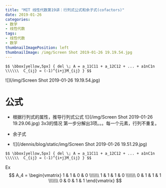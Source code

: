 ```yaml
---
title: "MIT 线性代数第19讲：行列式公式和余子式(cofactors)"
date: 2019-01-26
categories:
- 数学
- 线性代数
tags:
- 线性代数
- 数学
thumbnailImagePosition: left
thumbnailImage: /img/Screen Shot 2019-01-26 19.19.54.jpg
---
```


`$$ \bbox[yellow,5px]
  {
      del \; A = a_11C11 + a_12C12 + ... + a1nC1n \\\\\\ 
      C_{ij} = (-1)^{i+j}M_{ij}
  }
  $$`

<!--more-->

![](/img/Screen Shot 2019-01-26 19.19.54.jpg)

# 公式

- 根据行列式的属性，推导行列式公式
  ![](/img/Screen Shot 2019-01-26 19.29.06.jpg)
  3x3的情况 第一步分解出3项。。。每一个元素，行列不重复。
 
- 余子式
- ![](/dennis/blog/static/img/Screen Shot 2019-01-26 19.51.29.jpg)



 `$$ \bbox[yellow,5px]
  {
      del \; A = a_11C11 + a_12C12 + ... + a1nC1n \\\\\\ 
      C_{ij} = (-1)^{i+j}M_{ij}
  }
  $$`
  
  Ex
  $$
  A_4 = 
  \begin{vmatrix}
  1 & 1 & 0 & 0 \\\\\\\
  1 & 1 & 1 & 0 \\\\\\\
  0 & 1 & 1 & 1 \\\\\\\
  0 & 0 & 1 & 1
  \end{vmatrix}
  $$